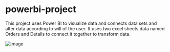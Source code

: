 # powerbi-project
This project uses Power BI to visualize data and connects data sets and alter data according to will of the user. It uses two excel sheets data named Orders and Details to connect it together to transform data.

![image](https://github.com/pranay3002/powerbi-project/assets/124759032/b1e87ab5-b5fc-4cd4-b6f6-7f81309f2e4c)
